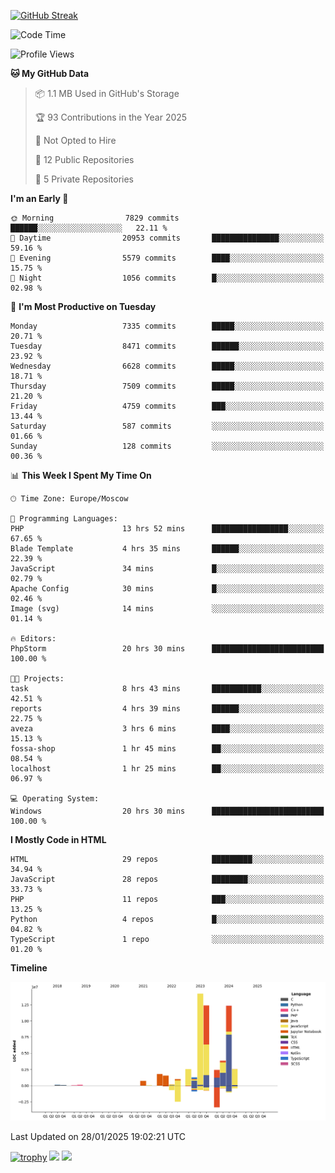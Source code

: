[![GitHub Streak](https://github-readme-streak-stats.herokuapp.com/?user=yogik10)](https://git.io/streak-stats)
<!--START_SECTION:waka-->
![Code Time](http://img.shields.io/badge/Code%20Time-1%2C092%20hrs%2034%20mins-blue)

![Profile Views](http://img.shields.io/badge/Profile%20Views-3-blue)

**🐱 My GitHub Data** 

> 📦 1.1 MB Used in GitHub's Storage 
 > 
> 🏆 93 Contributions in the Year 2025
 > 
> 🚫 Not Opted to Hire
 > 
> 📜 12 Public Repositories 
 > 
> 🔑 5 Private Repositories 
 > 
**I'm an Early 🐤** 

```text
🌞 Morning                7829 commits        ██████░░░░░░░░░░░░░░░░░░░   22.11 % 
🌆 Daytime                20953 commits       ███████████████░░░░░░░░░░   59.16 % 
🌃 Evening                5579 commits        ████░░░░░░░░░░░░░░░░░░░░░   15.75 % 
🌙 Night                  1056 commits        █░░░░░░░░░░░░░░░░░░░░░░░░   02.98 % 
```
📅 **I'm Most Productive on Tuesday** 

```text
Monday                   7335 commits        █████░░░░░░░░░░░░░░░░░░░░   20.71 % 
Tuesday                  8471 commits        ██████░░░░░░░░░░░░░░░░░░░   23.92 % 
Wednesday                6628 commits        █████░░░░░░░░░░░░░░░░░░░░   18.71 % 
Thursday                 7509 commits        █████░░░░░░░░░░░░░░░░░░░░   21.20 % 
Friday                   4759 commits        ███░░░░░░░░░░░░░░░░░░░░░░   13.44 % 
Saturday                 587 commits         ░░░░░░░░░░░░░░░░░░░░░░░░░   01.66 % 
Sunday                   128 commits         ░░░░░░░░░░░░░░░░░░░░░░░░░   00.36 % 
```


📊 **This Week I Spent My Time On** 

```text
🕑︎ Time Zone: Europe/Moscow

💬 Programming Languages: 
PHP                      13 hrs 52 mins      █████████████████░░░░░░░░   67.65 % 
Blade Template           4 hrs 35 mins       ██████░░░░░░░░░░░░░░░░░░░   22.39 % 
JavaScript               34 mins             █░░░░░░░░░░░░░░░░░░░░░░░░   02.79 % 
Apache Config            30 mins             █░░░░░░░░░░░░░░░░░░░░░░░░   02.46 % 
Image (svg)              14 mins             ░░░░░░░░░░░░░░░░░░░░░░░░░   01.14 % 

🔥 Editors: 
PhpStorm                 20 hrs 30 mins      █████████████████████████   100.00 % 

🐱‍💻 Projects: 
task                     8 hrs 43 mins       ███████████░░░░░░░░░░░░░░   42.51 % 
reports                  4 hrs 39 mins       ██████░░░░░░░░░░░░░░░░░░░   22.75 % 
aveza                    3 hrs 6 mins        ████░░░░░░░░░░░░░░░░░░░░░   15.13 % 
fossa-shop               1 hr 45 mins        ██░░░░░░░░░░░░░░░░░░░░░░░   08.54 % 
localhost                1 hr 25 mins        ██░░░░░░░░░░░░░░░░░░░░░░░   06.97 % 

💻 Operating System: 
Windows                  20 hrs 30 mins      █████████████████████████   100.00 % 
```

**I Mostly Code in HTML** 

```text
HTML                     29 repos            █████████░░░░░░░░░░░░░░░░   34.94 % 
JavaScript               28 repos            ████████░░░░░░░░░░░░░░░░░   33.73 % 
PHP                      11 repos            ███░░░░░░░░░░░░░░░░░░░░░░   13.25 % 
Python                   4 repos             █░░░░░░░░░░░░░░░░░░░░░░░░   04.82 % 
TypeScript               1 repo              ░░░░░░░░░░░░░░░░░░░░░░░░░   01.20 % 
```



**Timeline**

![Lines of Code chart](https://raw.githubusercontent.com/Yogik10/Yogik10/main/assets/bar_graph.png)


 Last Updated on 28/01/2025 19:02:21 UTC
<!--END_SECTION:waka-->
[![trophy](https://github-profile-trophy.vercel.app/?username=yogik10)](https://github.com/ryo-ma/github-profile-trophy)
![](https://github-profile-summary-cards.vercel.app/api/cards/profile-details?username=yogik10&theme=solarized_dark)
![](https://github-profile-summary-cards.vercel.app/api/cards/most-commit-language?username=yogik10&theme=solarized_dark)


